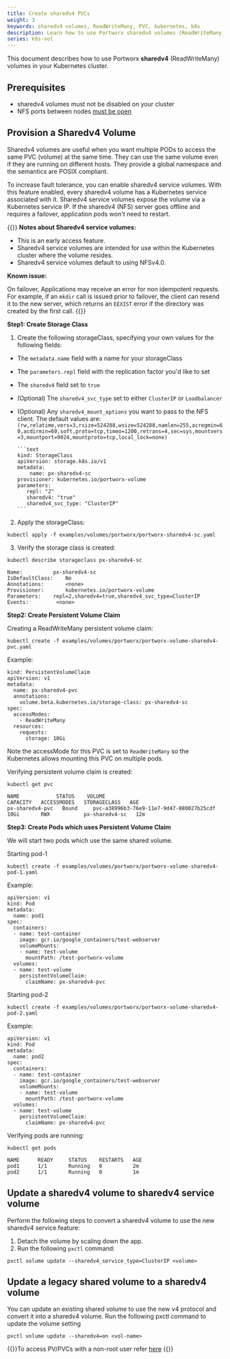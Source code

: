 ```yaml
---
title: Create sharedv4 PVCs
weight: 3
keywords: sharedv4 volumes, ReadWriteMany, PVC, kubernetes, k8s
description: Learn how to use Portworx sharedv4 volumes (ReadWriteMany) in your Kubernetes cluster.
series: k8s-vol
---
```


This document describes how to use Portworx **sharedv4** (ReadWriteMany) volumes in your Kubernetes cluster.

## Prerequisites

* sharedv4 volumes must not be disabled on your cluster
* NFS ports between nodes [must be open](/portworx-install-with-kubernetes/storage-operations/create-pvcs/open-nfs-ports/)

## Provision a Sharedv4 Volume

Sharedv4 volumes are useful when you want multiple PODs to access the same PVC \(volume\) at the same time. They can use the same volume even if they are running on different hosts. They provide a global namespace and the semantics are POSIX compliant.

To increase fault tolerance, you can enable sharedv4 service volumes. With this feature enabled, every sharedv4 volume has a Kubernetes service associated with it. Sharedv4 service volumes expose the volume via a Kubernetes service IP. If the sharedv4 (NFS) server goes offline and requires a failover, application pods won't need to restart. 

{{<info>}}
**Notes about Sharedv4 service volumes:**

* This is an early access feature.
* Sharedv4 service volumes are intended for use within the Kubernetes cluster where the volume resides.
* Sharedv4 service volumes default to using NFSv4.0.

**Known issue:** 

On failover, Applications may receive an error for non idempotent requests. For example, if an `mkdir` call is issued prior to failover, the client can resend it to the new server, which returns an `EEXIST` error if the directory was created by the first call.
{{</info>}}

**Step1: Create Storage Class**

1. Create the following storageClass, specifying your own values for the following fields:

  * The `metadata.name` field with a name for your storageClass
  * The `parameters.repl` field with the replication factor you'd like to set
  * The `sharedv4` field set to `true`
  * (Optional) The `sharedv4_svc_type` set to either `ClusterIP` or `Loadbalancer`
  * (Optional) Any `sharedv4_mount_options` you want to pass to the NFS client. The default values are: `(rw,relatime,vers=3,rsize=524288,wsize=524288,namlen=255,acregmin=60,acdirmin=60,soft,proto=tcp,timeo=1200,retrans=4,sec=sys,mountvers=3,mountport=9024,mountproto=tcp,local_lock=none)`

        ```text
        kind: StorageClass
        apiVersion: storage.k8s.io/v1
        metadata:
            name: px-sharedv4-sc
        provisioner: kubernetes.io/portworx-volume
        parameters:
           repl: "2"
           sharedv4: "true"
           sharedv4_svc_type: "ClusterIP"
        ```

2. Apply the storageClass:

```text
kubectl apply -f examples/volumes/portworx/portworx-sharedv4-sc.yaml
```

3. Verify the storage class is created:

```text
kubectl describe storageclass px-sharedv4-sc
```

```output
Name:	  	   px-sharedv4-sc
IsDefaultClass:	   No
Annotations:	   <none>
Provisioner:	   kubernetes.io/portworx-volume
Parameters:	   repl=2,sharedv4=true,sharedv4_svc_type=ClusterIP
Events:			<none>
```

**Step2: Create Persistent Volume Claim**

Creating a ReadWriteMany persistent volume claim:

```text
kubectl create -f examples/volumes/portworx/portworx-volume-sharedv4-pvc.yaml
```

Example:

```text
kind: PersistentVolumeClaim
apiVersion: v1
metadata:
  name: px-sharedv4-pvc
  annotations:
    volume.beta.kubernetes.io/storage-class: px-sharedv4-sc
spec:
  accessModes:
    - ReadWriteMany
  resources:
    requests:
      storage: 10Gi
```

Note the accessMode for this PVC is set to `ReadWriteMany` so the Kubernetes allows mounting this PVC on multiple pods.

Verifying persistent volume claim is created:

```text
kubectl get pvc
```

```output
NAME            STATUS    VOLUME                                   CAPACITY   ACCESSMODES   STORAGECLASS   AGE
px-sharedv4-pvc   Bound     pvc-a38996b3-76e9-11e7-9d47-080027b25cdf 10Gi       RWX           px-sharedv4-sc   12m

```

**Step3: Create Pods which uses Persistent Volume Claim**

We will start two pods which use the same shared volume.

Starting pod-1

```text
kubectl create -f examples/volumes/portworx/portworx-volume-sharedv4-pod-1.yaml
```

Example:

```text
apiVersion: v1
kind: Pod
metadata:
  name: pod1
spec:
  containers:
  - name: test-container
    image: gcr.io/google_containers/test-webserver
    volumeMounts:
    - name: test-volume
      mountPath: /test-portworx-volume
  volumes:
  - name: test-volume
    persistentVolumeClaim:
      claimName: px-sharedv4-pvc
```

Starting pod-2

```text
kubectl create -f examples/volumes/portworx/portworx-volume-sharedv4-pod-2.yaml
```

Example:

```text
apiVersion: v1
kind: Pod
metadata:
  name: pod2
spec:
  containers:
  - name: test-container
    image: gcr.io/google_containers/test-webserver
    volumeMounts:
    - name: test-volume
      mountPath: /test-portworx-volume
  volumes:
  - name: test-volume
    persistentVolumeClaim:
      claimName: px-sharedv4-pvc
```

Verifying pods are running:

```text
kubectl get pods
```

```output
NAME      READY     STATUS    RESTARTS   AGE
pod1      1/1       Running   0          2m
pod2      1/1       Running   0          1m
```

## Update a sharedv4 volume to sharedv4 service volume

Perform the following steps to convert a sharedv4 volume to use the new sharedv4 service feature:

1. Detach the volume by scaling down the app.
2. Run the following `pxctl` command:

  ```text
  pxctl volume update --sharedv4_service_type=ClusterIP <volume>
  ```


## Update a legacy shared volume to a sharedv4 volume

You can update an existing shared volume to use the new v4 protocol and convert it into a sharedv4 volume. Run the following pxctl command to update the volume setting

```text
pxctl volume update --sharedv4=on <vol-name>
```

{{<info>}}To access PV/PVCs with a non-root user refer [here](/portworx-install-with-kubernetes/storage-operations/create-pvcs/access-via-non-root-users)
{{</info>}}
